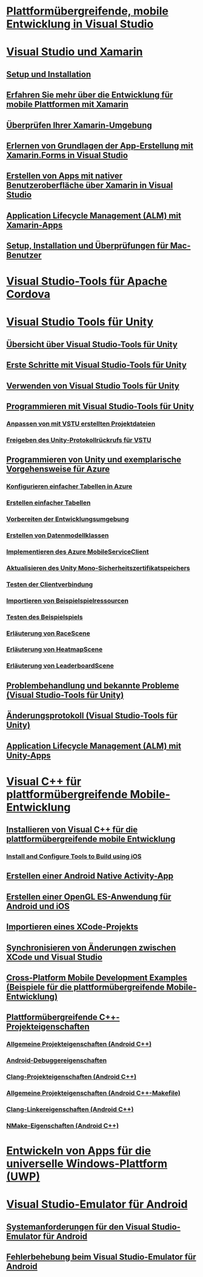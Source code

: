 # [Plattformübergreifende, mobile Entwicklung in Visual Studio](cross-platform-mobile-development-in-visual-studio.md)
# [Visual Studio und Xamarin](visual-studio-and-xamarin.md)
## [Setup und Installation](setup-and-install.md)
## [Erfahren Sie mehr über die Entwicklung für mobile Plattformen mit Xamarin](learn-about-mobile-development-with-xamarin.md)
## [Überprüfen Ihrer Xamarin-Umgebung](verify-your-xamarin-environment.md)
## [Erlernen von Grundlagen der App-Erstellung mit Xamarin.Forms in Visual Studio](learn-app-building-basics-with-xamarin-forms-in-visual-studio.md)
## [Erstellen von Apps mit nativer Benutzeroberfläche über Xamarin in Visual Studio](build-apps-with-native-ui-using-xamarin-in-visual-studio.md)
## [Application Lifecycle Management (ALM) mit Xamarin-Apps](application-lifecycle-management-alm-with-xamarin-apps.md)
## [Setup, Installation und Überprüfungen für Mac-Benutzer](setup-install-and-verifications-for-mac-users.md)
# [Visual Studio-Tools für Apache Cordova](visual-studio-tools-for-apache-cordova.md)
# [Visual Studio Tools für Unity](visual-studio-tools-for-unity.md)
## [Übersicht über Visual Studio-Tools für Unity](overview-of-visual-studio-tools-for-unity.md)
## [Erste Schritte mit Visual Studio-Tools für Unity](getting-started-with-visual-studio-tools-for-unity.md)
## [Verwenden von Visual Studio Tools für Unity](using-visual-studio-tools-for-unity.md)
## [Programmieren mit Visual Studio-Tools für Unity](programming-visual-studio-tools-for-unity.md)
### [Anpassen von mit VSTU erstellten Projektdateien](customize-project-files-created-by-vstu.md)
### [Freigeben des Unity-Protokollrückrufs für VSTU](share-the-unity-log-callback-with-vstu.md)
## [Programmieren von Unity und exemplarische Vorgehensweise für Azure](visual-studio-tools-for-unity-azure.md)
### [Konfigurieren einfacher Tabellen in Azure](visual-studio-tools-for-unity-azure-configure.md)
### [Erstellen einfacher Tabellen](visual-studio-tools-for-unity-azure-setup.md)
### [Vorbereiten der Entwicklungsumgebung](visual-studio-tools-for-unity-azure-prepare.md)
### [Erstellen von Datenmodellklassen](visual-studio-tools-for-unity-azure-data.md)
### [Implementieren des Azure MobileServiceClient](visual-studio-tools-for-unity-azure-mobile-client.md)
### [Aktualisieren des Unity Mono-Sicherheitszertifikatspeichers](visual-studio-tools-for-unity-azure-security.md)
### [Testen der Clientverbindung](visual-studio-tools-for-unity-azure-connection.md)
### [Importieren von Beispielspielressourcen](visual-studio-tools-for-unity-azure-game-assets.md)
### [Testen des Beispielspiels](visual-studio-tools-for-unity-azure-game.md)
### [Erläuterung von RaceScene](visual-studio-tools-for-unity-azure-racescene.md)
### [Erläuterung von HeatmapScene](visual-studio-tools-for-unity-azure-heatmapscene.md)
### [Erläuterung von LeaderboardScene](visual-studio-tools-for-unity-azure-leaderboardscene.md)
## [Problembehandlung und bekannte Probleme (Visual Studio-Tools für Unity)](troubleshooting-and-known-issues-visual-studio-tools-for-unity.md)
## [Änderungsprotokoll (Visual Studio-Tools für Unity)](change-log-visual-studio-tools-for-unity.md)
## [Application Lifecycle Management (ALM) mit Unity-Apps](application-lifecycle-management-alm-with-unity-apps.md)
# [Visual C++ für plattformübergreifende Mobile-Entwicklung](visual-cpp-for-cross-platform-mobile-development.md)
## [Installieren von Visual C++ für die plattformübergreifende mobile Entwicklung](install-visual-cpp-for-cross-platform-mobile-development.md)
### [Install and Configure Tools to Build using iOS](install-and-configure-tools-to-build-using-ios.md)
## [Erstellen einer Android Native Activity-App](create-an-android-native-activity-app.md)
## [Erstellen einer OpenGL ES-Anwendung für Android und iOS](build-an-opengl-es-application-on-android-and-ios.md)
## [Importieren eines XCode-Projekts](import-an-xcode-project.md)
## [Synchronisieren von Änderungen zwischen XCode und Visual Studio](sync-changes-between-xcode-and-visual-studio.md)
## [Cross-Platform Mobile Development Examples (Beispiele für die plattformübergreifende Mobile-Entwicklung)](cross-platform-mobile-development-examples.md)
## [Plattformübergreifende C++-Projekteigenschaften](cross-platform-prop-pages.md)
### [Allgemeine Projekteigenschaften (Android C++)](general-android-prop-page.md)
### [Android-Debuggereigenschaften](android-debugger-prop-page.md)
### [Clang-Projekteigenschaften (Android C++)](clang-android-prop-page.md)
### [Allgemeine Projekteigenschaften (Android C++-Makefile)](general-makefile-android-prop-page.md)
### [Clang-Linkereigenschaften (Android C++)](clanglink-prop-page.md)
### [NMake-Eigenschaften (Android C++)](nmake-android-prop-page.md)
# [Entwickeln von Apps für die universelle Windows-Plattform (UWP)](develop-apps-for-the-universal-windows-platform-uwp.md)
# [Visual Studio-Emulator für Android](visual-studio-emulator-for-android.md)
## [Systemanforderungen für den Visual Studio-Emulator für Android](system-requirements-for-the-visual-studio-emulator-for-android.md)
## [Fehlerbehebung beim Visual Studio-Emulator für Android](troubleshooting-the-visual-studio-emulator-for-android.md)
